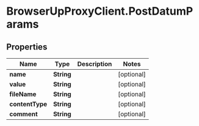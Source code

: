 # BrowserUpProxyClient.PostDatumParams

## Properties

Name | Type | Description | Notes
------------ | ------------- | ------------- | -------------
**name** | **String** |  | [optional] 
**value** | **String** |  | [optional] 
**fileName** | **String** |  | [optional] 
**contentType** | **String** |  | [optional] 
**comment** | **String** |  | [optional] 


